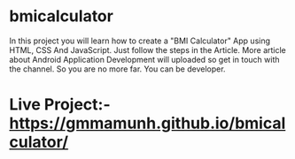 # bmicalculator
In this project you will learn how to create a "BMI Calculator" App using HTML, CSS And JavaScript. Just follow the steps in the Article. More article about Android Application Development will uploaded so get in touch with the channel. So you are no more far. You can be  developer.
# Live Project:- https://gmmamunh.github.io/bmicalculator/
